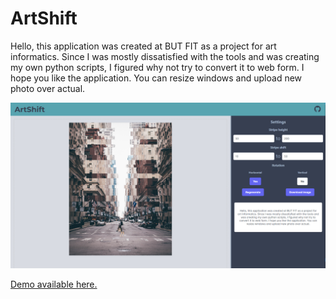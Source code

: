 # ArtShift
Hello, this application was created at BUT FIT as a project for art informatics. Since I was mostly dissatisfied with the tools and was creating my own python scripts, I figured why not try to convert it to web form. I hope you like the application. You can resize windows and upload new photo over actual.

![Screen](https://raw.githubusercontent.com/sestakp/ArtShift/main/doc/screen.PNG)

[Demo available here.](https://sestakp.github.io/ArtShift) 